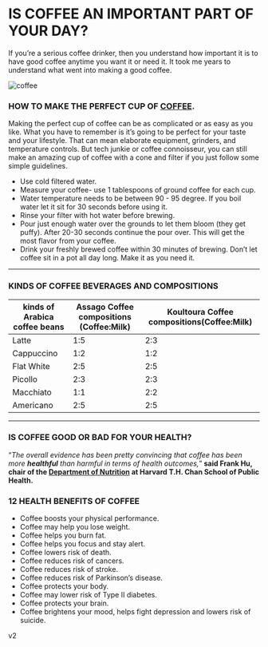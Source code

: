 # IS COFFEE AN IMPORTANT PART OF YOUR DAY?

If you’re a serious coffee drinker, then you understand how important it is to have good coffee anytime you want it or need it. It took me years to understand what went into making a good coffee.

![coffee](https://images.hindustantimes.com/rf/image_size_630x354/HT/p2/2019/12/18/Pictures/_6bb52392-2180-11ea-95dc-bf2b3eebb1f0.jpg)

### HOW TO MAKE THE PERFECT CUP OF [COFFEE](https://en.wikipedia.org/wiki/Coffee).


Making the perfect cup of coffee can be as complicated or as easy as you like. What you have to remember is it’s going to be perfect for your taste and your lifestyle.
That can mean elaborate equipment, grinders, and temperature controls. But tech junkie or coffee connoisseur, you can still make an amazing cup of coffee with a cone and filter if you just follow some simple guidelines.

- Use cold filtered water.
- Measure your coffee- use 1 tablespoons of ground coffee for each cup.
- Water temperature needs to be between 90 - 95 degree. If you boil water let it sit for 30 seconds before using it.
- Rinse your filter with hot water before brewing.
- Pour just enough water over the grounds to let them bloom (they get puffy). After 20-30 seconds continue the pour over. This will get the most flavor from your coffee.
- Drink your freshly brewed coffee within 30 minutes of brewing. Don’t let coffee sit in a pot all day long. Make it as you need it.

---
### KINDS OF COFFEE BEVERAGES AND COMPOSITIONS

|kinds of Arabica coffee beans|Assago Coffee compositions (Coffee:Milk)|Koultoura Coffee compositions(Coffee:Milk)|
| -------- |---|---|
|  Latte   |1:5|2:3|
|Cappuccino|1:2|1:2|
|Flat White|2:5|2:5|
|  Picollo |2:3|2:3|
| Macchiato|1:1|2:2|
| Americano|2:5|2:5|

---

### IS COFFEE GOOD OR BAD FOR YOUR HEALTH?
“*The overall evidence has been pretty convincing that coffee has been more **healthful** than harmful in terms of health outcomes,*” **said Frank Hu, chair of the [Department of Nutrition](https://www.hsph.harvard.edu/nutrition/) at **Harvard T.H.** Chan School of Public Health.**

### 12 HEALTH BENEFITS OF COFFEE

- Coffee boosts your physical performance. 
- Coffee may help you lose weight.
- Coffee helps you burn fat. 
- Coffee helps you focus and stay alert. 
- Coffee lowers risk of death.
- Coffee reduces risk of cancers.
- Coffee reduces risk of stroke.
- Coffee reduces risk of Parkinson’s disease.
- Coffee protects your body.
- Coffee may lower risk of Type II diabetes.
- Coffee protects your brain.
- Coffee brightens your mood, helps fight depression and lowers risk of suicide.

v2
